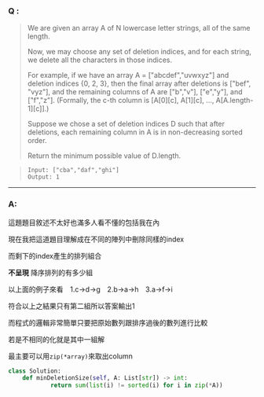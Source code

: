 ### Q :
> We are given an array A of N lowercase letter strings, all of the same length.
>
> Now, we may choose any set of deletion indices, and for each string, we delete all the characters in those indices.
> 
> For example, if we have an array A = ["abcdef","uvwxyz"] and deletion indices {0, 2, 3}, then the final array after deletions is ["bef", "vyz"], and the remaining columns of A are ["b","v"], ["e","y"], and ["f","z"].  (Formally, the c-th column is [A[0][c], A[1][c], ..., A[A.length-1][c]].)
> 
> Suppose we chose a set of deletion indices D such that after deletions, each remaining column in A is in non-decreasing sorted order.
> 
> Return the minimum possible value of D.length.

> ```
> Input: ["cba","daf","ghi"]
> Output: 1
> ```

***

### A:

這題題目敘述不太好也滿多人看不懂的包括我在內

現在我把這道題目理解成在不同的陣列中刪除同樣的index

而剩下的index產生的排列組合

__不呈現__ 降序排列的有多少組

以上面的例子來看　1.c->d->g　2.b->a->h　3.a->f->i

符合以上之結果只有第二組所以答案輸出1

而程式的邏輯非常簡單只要把原始數列跟排序過後的數列進行比較

若是不相同的化就是其中一組解

最主要可以用`zip(*array)`來取出column

```python
class Solution:
    def minDeletionSize(self, A: List[str]) -> int:
            return sum(list(i) != sorted(i) for i in zip(*A))
```
